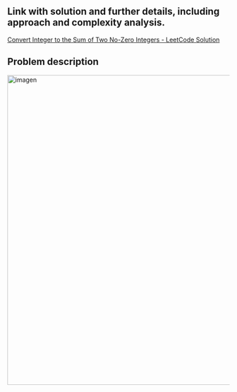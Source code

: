 ## Link with solution and further details, including approach and complexity analysis.
[Convert Integer to the Sum of Two No-Zero Integers - LeetCode Solution](https://leetcode.com/problems/convert-integer-to-the-sum-of-two-no-zero-integers/solutions/7170139/1317-convert-integer-to-the-sum-of-two-n-m0k6)

## Problem description

<img width="584" height="703" alt="imagen" src="https://github.com/user-attachments/assets/399d8c98-03d0-40fb-a10f-ffc92207abd7" />
